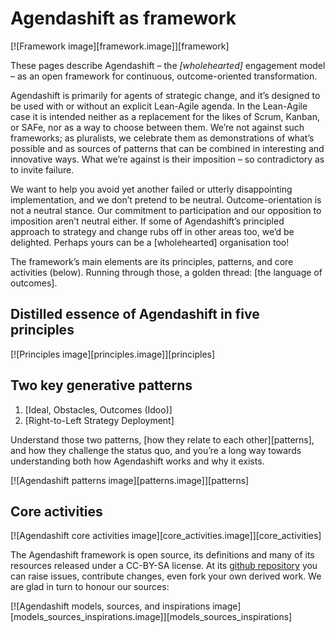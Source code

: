 # Agendashift as framework

[![Framework image][framework.image]][framework]

These pages describe Agendashift – the *[wholehearted]* engagement model – as an open framework for continuous, outcome-oriented transformation.

Agendashift is primarily for agents of strategic change, and it’s designed to be used with or without an explicit Lean-Agile agenda. In the Lean-Agile case it is intended neither as a replacement for the likes of Scrum, Kanban, or SAFe, nor as a way to choose between them. We’re not against such frameworks; as pluralists, we celebrate them as demonstrations of what’s possible and as sources of patterns that can be combined in interesting and innovative ways. What we’re against is their imposition – so contradictory as to invite failure.

We want to help you avoid yet another failed or utterly disappointing implementation, and we don’t pretend to be neutral. Outcome-orientation is not a neutral stance. Our commitment to participation and our opposition to imposition aren’t neutral either. If some of Agendashift’s principled approach to strategy and change rubs off in other areas too, we’d be delighted. Perhaps yours can be a [wholehearted] organisation too!

The framework’s main elements are its principles, patterns, and core activities (below). Running through those, a golden thread: [the language of outcomes].

## Distilled essence of Agendashift in five principles 

[![Principles image][principles.image]][principles]

## Two key generative patterns

  1. [Ideal, Obstacles, Outcomes (Idoo)]
  2. [Right-to-Left Strategy Deployment]  

Understand those two patterns, [how they relate to each other][patterns], and how they challenge the status quo, and you’re a long way towards understanding both how Agendashift works and why it exists.

[![Agendashift patterns image][patterns.image]][patterns]

## Core activities

[![Agendashift core activities image][core_activities.image]][core_activities]
       
The Agendashift framework is open source, its definitions and many of its resources released under a CC-BY-SA license. At its [github repository](https://github.com/asplake/agendashift-open) you can raise issues, contribute changes, even fork your own derived work. We are glad in turn to honour our sources:

[![Agendashift models, sources, and inspirations image][models_sources_inspirations.image]][models_sources_inspirations]
